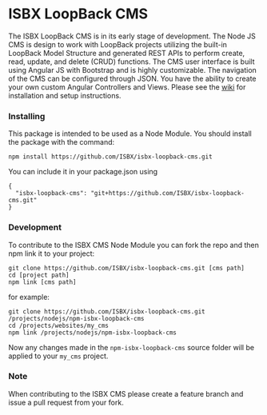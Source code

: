 # ISBX LoopBack CMS #

The ISBX LoopBack CMS is in its early stage of development. The Node JS CMS is design to work with LoopBack projects utilizing the built-in LoopBack Model Structure and generated REST APIs to perform create, read, update, and delete (CRUD) functions. The CMS user interface is built using Angular JS with Bootstrap and is highly customizable. The navigation of the CMS can be configured through JSON. You have the ability to create your own custom Angular Controllers and Views. Please see the [wiki](https://github.com/ISBX/isbx-loopback-cms/wiki) for installation and setup instructions. 

### Installing ###

This package is intended to be used as a Node Module. You should install the package with the command:

```
npm install https://github.com/ISBX/isbx-loopback-cms.git
```

You can include it in your package.json using

```
{
  "isbx-loopback-cms": "git+https://github.com/ISBX/isbx-loopback-cms.git"
}
```

### Development ###

To contribute to the ISBX CMS Node Module you can fork the repo and then npm link it to your project:

```
git clone https://github.com/ISBX/isbx-loopback-cms.git [cms path]
cd [project path]
npm link [cms path]
```

for example:
```
git clone https://github.com/ISBX/isbx-loopback-cms.git /projects/nodejs/npm-isbx-loopback-cms
cd /projects/websites/my_cms
npm link /projects/nodejs/npm-isbx-loopback-cms
```

Now any changes made in the `npm-isbx-loopback-cms` source folder will be applied to your `my_cms` project.

### Note ###

When contributing to the ISBX CMS please create a feature branch and issue a pull request from your fork.
